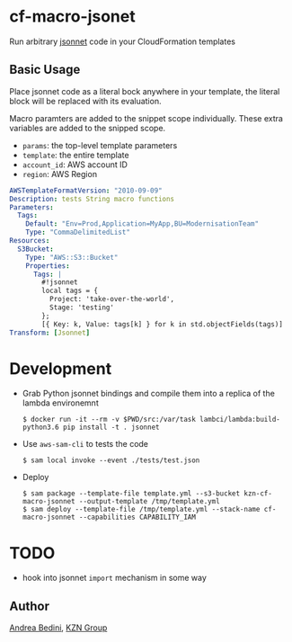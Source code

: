 # cf-macro-jsonet

Run arbitrary [jsonnet](https://jsonnet.org) code in your CloudFormation templates

## Basic Usage

Place jsonnet code as a literal bock anywhere in your template, the literal
block will be replaced with its evaluation.

Macro paramters are added to the snippet scope individually. These extra
variables are added to the snipped scope.

- `params`: the top-level template parameters
- `template`: the entire template
- `account_id`: AWS account ID
- `region`: AWS Region

```yaml
AWSTemplateFormatVersion: "2010-09-09"
Description: tests String macro functions
Parameters:
  Tags:
    Default: "Env=Prod,Application=MyApp,BU=ModernisationTeam"
    Type: "CommaDelimitedList"
Resources:
  S3Bucket:
    Type: "AWS::S3::Bucket"
    Properties:
      Tags: |
        #!jsonnet
        local tags = {
          Project: 'take-over-the-world',
          Stage: 'testing'
        };
        [{ Key: k, Value: tags[k] } for k in std.objectFields(tags)]
Transform: [Jsonnet]
```

# Development

- Grab Python jsonnet bindings and compile them into a replica of the
  lambda environemnt

  ```
  $ docker run -it --rm -v $PWD/src:/var/task lambci/lambda:build-python3.6 pip install -t . jsonnet
  ```

- Use `aws-sam-cli` to tests the code

  ```
  $ sam local invoke --event ./tests/test.json
  ```

- Deploy

  ```
  $ sam package --template-file template.yml --s3-bucket kzn-cf-macro-jsonnet --output-template /tmp/template.yml
  $ sam deploy --template-file /tmp/template.yml --stack-name cf-macro-jsonnet --capabilities CAPABILITY_IAM
  ```

# TODO

- hook into jsonnet `import` mechanism in some way

## Author

[Andrea Bedini](https://github.com/andreabedini), [KZN Group](https://kzn.io)
